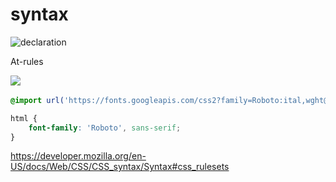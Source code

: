 # syntax

![declaration](https://developer.mozilla.org/en-US/docs/Web/CSS/CSS_syntax/Syntax/ruleset.png)
![]()
![]()
![]()




At-rules

![](https://developer.mozilla.org/en-US/docs/Web/CSS/CSS_syntax/Syntax/css_syntax_-_statements_venn_diag.png)
![]()



```css
@import url('https://fonts.googleapis.com/css2?family=Roboto:ital,wght@0,300;0,400;0,700;1,900&display=swap');

html {
    font-family: 'Roboto', sans-serif;
}
```





https://developer.mozilla.org/en-US/docs/Web/CSS/CSS_syntax/Syntax#css_rulesets